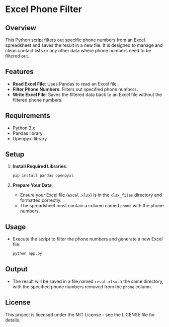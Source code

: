 # Excel Phone Filter

## Overview
This Python script filters out specific phone numbers from an Excel spreadsheet and saves the result in a new file. It is designed to manage and clean contact lists or any other data where phone numbers need to be filtered out.

## Features
- **Read Excel File**: Uses Pandas to read an Excel file.
- **Filter Phone Numbers**: Filters out specified phone numbers.
- **Write Excel File**: Saves the filtered data back to an Excel file without the filtered phone numbers.

## Requirements
- Python 3.x
- Pandas library
- Openpyxl library

## Setup
1. **Install Required Libraries**:
   ```bash
   pip install pandas openpyxl
   ```

2. **Prepare Your Data**:
   - Ensure your Excel file (`excel.xlsx`) is in the `xlsx_files` directory and formatted correctly.
   - The spreadsheet must contain a column named `phone` with the phone numbers.

## Usage
- Execute the script to filter the phone numbers and generate a new Excel file:
  ```bash
  python app.py
  ```

## Output
- The result will be saved in a file named `resul.xlsx` in the same directory, with the specified phone numbers removed from the `phone` column.

## License
This project is licensed under the MIT License - see the LICENSE file for details.
